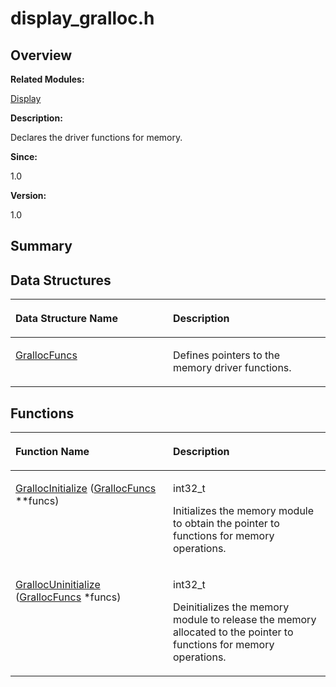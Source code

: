 # display\_gralloc.h<a name="ZH-CN_TOPIC_0000001054918119"></a>

## **Overview**<a name="section188009000093524"></a>

**Related Modules:**

[Display](Display.md)

**Description:**

Declares the driver functions for memory. 

**Since:**

1.0

**Version:**

1.0

## **Summary**<a name="section1070136579093524"></a>

## Data Structures<a name="nested-classes"></a>

<a name="table222091418093524"></a>
<table><thead align="left"><tr id="row1277375738093524"><th class="cellrowborder" valign="top" width="50%" id="mcps1.1.3.1.1"><p id="p1899833231093524"><a name="p1899833231093524"></a><a name="p1899833231093524"></a>Data Structure Name</p>
</th>
<th class="cellrowborder" valign="top" width="50%" id="mcps1.1.3.1.2"><p id="p1117816771093524"><a name="p1117816771093524"></a><a name="p1117816771093524"></a>Description</p>
</th>
</tr>
</thead>
<tbody><tr id="row82386209093524"><td class="cellrowborder" valign="top" width="50%" headers="mcps1.1.3.1.1 "><p id="p1444302344093524"><a name="p1444302344093524"></a><a name="p1444302344093524"></a><a href="GrallocFuncs.md">GrallocFuncs</a></p>
</td>
<td class="cellrowborder" valign="top" width="50%" headers="mcps1.1.3.1.2 "><p id="p59746773093524"><a name="p59746773093524"></a><a name="p59746773093524"></a>Defines pointers to the memory driver functions. </p>
</td>
</tr>
</tbody>
</table>

## Functions<a name="func-members"></a>

<a name="table399585054093524"></a>
<table><thead align="left"><tr id="row349153863093524"><th class="cellrowborder" valign="top" width="50%" id="mcps1.1.3.1.1"><p id="p1238362651093524"><a name="p1238362651093524"></a><a name="p1238362651093524"></a>Function Name</p>
</th>
<th class="cellrowborder" valign="top" width="50%" id="mcps1.1.3.1.2"><p id="p1546825885093524"><a name="p1546825885093524"></a><a name="p1546825885093524"></a>Description</p>
</th>
</tr>
</thead>
<tbody><tr id="row598719486093524"><td class="cellrowborder" valign="top" width="50%" headers="mcps1.1.3.1.1 "><p id="p1489526944093524"><a name="p1489526944093524"></a><a name="p1489526944093524"></a><a href="Display.md#ga304347c32a67bf7b20ef5d2b5714e5fa">GrallocInitialize</a> (<a href="GrallocFuncs.md">GrallocFuncs</a> **funcs)</p>
</td>
<td class="cellrowborder" valign="top" width="50%" headers="mcps1.1.3.1.2 "><p id="p256045231093524"><a name="p256045231093524"></a><a name="p256045231093524"></a>int32_t&nbsp;</p>
<p id="p593927137093524"><a name="p593927137093524"></a><a name="p593927137093524"></a>Initializes the memory module to obtain the pointer to functions for memory operations. </p>
</td>
</tr>
<tr id="row454310873093524"><td class="cellrowborder" valign="top" width="50%" headers="mcps1.1.3.1.1 "><p id="p2058431726093524"><a name="p2058431726093524"></a><a name="p2058431726093524"></a><a href="Display.md#ga8842b25f91c247606048ab2d5cdb338f">GrallocUninitialize</a> (<a href="GrallocFuncs.md">GrallocFuncs</a> *funcs)</p>
</td>
<td class="cellrowborder" valign="top" width="50%" headers="mcps1.1.3.1.2 "><p id="p436348574093524"><a name="p436348574093524"></a><a name="p436348574093524"></a>int32_t&nbsp;</p>
<p id="p674246264093524"><a name="p674246264093524"></a><a name="p674246264093524"></a>Deinitializes the memory module to release the memory allocated to the pointer to functions for memory operations. </p>
</td>
</tr>
</tbody>
</table>

